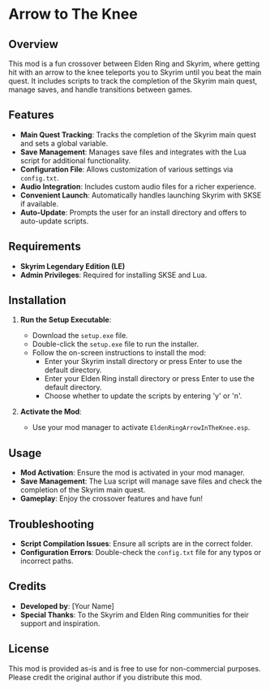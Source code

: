# Arrow to The Knee

## Overview

This mod is a fun crossover between Elden Ring and Skyrim, where getting hit with an arrow to the knee teleports you to Skyrim until you beat the main quest. It includes scripts to track the completion of the Skyrim main quest, manage saves, and handle transitions between games.

## Features

- **Main Quest Tracking**: Tracks the completion of the Skyrim main quest and sets a global variable.
- **Save Management**: Manages save files and integrates with the Lua script for additional functionality.
- **Configuration File**: Allows customization of various settings via `config.txt`.
- **Audio Integration**: Includes custom audio files for a richer experience.
- **Convenient Launch**: Automatically handles launching Skyrim with SKSE if available.
- **Auto-Update**: Prompts the user for an install directory and offers to auto-update scripts.

## Requirements

- **Skyrim Legendary Edition (LE)**
- **Admin Privileges**: Required for installing SKSE and Lua.

## Installation

1. **Run the Setup Executable**:
   - Download the `setup.exe` file.
   - Double-click the `setup.exe` file to run the installer.
   - Follow the on-screen instructions to install the mod:
     - Enter your Skyrim install directory or press Enter to use the default directory.
     - Enter your Elden Ring install directory or press Enter to use the default directory.
     - Choose whether to update the scripts by entering 'y' or 'n'.

2. **Activate the Mod**:
   - Use your mod manager to activate `EldenRingArrowInTheKnee.esp`.

## Usage

- **Mod Activation**: Ensure the mod is activated in your mod manager.
- **Save Management**: The Lua script will manage save files and check the completion of the Skyrim main quest.
- **Gameplay**: Enjoy the crossover features and have fun!

## Troubleshooting

- **Script Compilation Issues**: Ensure all scripts are in the correct folder.
- **Configuration Errors**: Double-check the `config.txt` file for any typos or incorrect paths.

## Credits

- **Developed by**: [Your Name]
- **Special Thanks**: To the Skyrim and Elden Ring communities for their support and inspiration.

## License

This mod is provided as-is and is free to use for non-commercial purposes. Please credit the original author if you distribute this mod.
